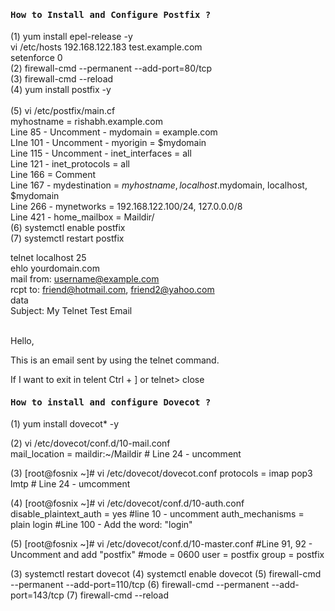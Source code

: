 <h4><b><samp>How to Install and Configure Postfix ?</samp></b></h4>

(1) yum install epel-release -y<br>
vi /etc/hosts                                    192.168.122.183 test.example.com<br>
setenforce 0 <br>
(2) firewall-cmd --permanent --add-port=80/tcp<br>
(3) firewall-cmd --reload <br>
(4)  yum install postfix -y <br>                                                                                              
(5) vi /etc/postfix/main.cf<br>
myhostname = rishabh.example.com<br>
 Line 85 - Uncomment  - mydomain = example.com<br>
 LIne 101 - Uncomment -  myorigin = $mydomain<br>
 Line 115 - Uncomment - inet_interfaces = all<br>
 Line 121 - inet_protocols = all<br>
 Line 166 = Comment<br>
 Line 167 - mydestination = $myhostname, localhost.$mydomain, localhost, $mydomain<br>
 Line 266 -  mynetworks = 192.168.122.100/24, 127.0.0.0/8<br>
 Line 421 - home_mailbox = Maildir/<br>
(6) systemctl enable postfix<br>
(7) systemctl restart postfix<br>
 
 
 
 
telnet localhost 25<br>
ehlo yourdomain.com<br>
mail from: username@example.com<br>
rcpt to: friend@hotmail.com, friend2@yahoo.com<br>
data<br>
Subject: My Telnet Test Email<br><br>
 
Hello,<br>
 
This is an email sent by using the telnet command.<br>
 
If I want to exit in telent   Ctrl + ]   or telnet> close <br>







<h4><b><samp>How to install and configure Dovecot ?</samp></b></h4>


(1) yum install dovecot* -y <br>
 
(2) vi /etc/dovecot/conf.d/10-mail.conf <br>
mail_location = maildir:~/Maildir # Line 24 - uncomment
 
(3) [root@fosnix ~]# vi /etc/dovecot/dovecot.conf
protocols = imap pop3 lmtp # Line 24 - umcomment
 
 
(4) [root@fosnix ~]# vi /etc/dovecot/conf.d/10-auth.conf
disable_plaintext_auth = yes #line 10 - uncomment
auth_mechanisms = plain login #Line 100 - Add the word: "login"
 
(5) [root@fosnix ~]# vi /etc/dovecot/conf.d/10-master.conf
#Line 91, 92 - Uncomment and add "postfix"
#mode = 0600
user = postfix
group = postfix
 
 
 
(3) systemctl restart dovecot 
(4) systemctl enable dovecot 
(5) firewall-cmd --permanent --add-port=110/tcp
(6) firewall-cmd --permanent --add-port=143/tcp
(7) firewall-cmd --reload 



